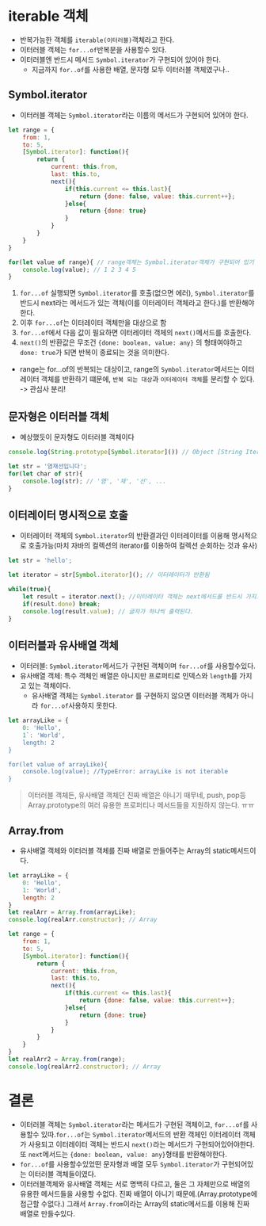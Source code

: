 # iterable 객체
- 반복가능한 객체를 `iterable(이터러블)`객체라고 한다.
- 이터러블 객체는 `for...of`반복문을 사용할수 있다.
- 이터러블엔 반드시 메서드 `Symbol.iterator`가 구현되어 있어야 한다.
    - 지금까지 `for..of`를 사용한 배열, 문자형 모두 이터러블 객체였구나..

## Symbol.iterator
- 이터러블 객체는 `Symbol.iterator`라는 이름의 메서드가 구현되어 있어야 한다.
```javascript
let range = {
    from: 1,
    to: 5,
    [Symbol.iterator]: function(){
        return {
            current: this.from,
            last: this.to,
            next(){
                if(this.current <= this.last){
                    return {done: false, value: this.current++};
                }else{
                    return {done: true}
                }
            }
        }
    }
}

for(let value of range){ // range객체는 Symbol.iterator객체가 구현되어 있기 때문에 for...of를 상용할수 있다.(range: 이터러블 객체이다.)
    console.log(value); // 1 2 3 4 5
}
```

1. `for...of` 실행되면 `Symbol.iterator`를 호출(없으면 에러), `Symbol.iterator`를 반드시 next라는 메서드가 있는 객체(이를 이터레이터 객체라고 한다.)를 반환해야한다.
2. 이후 `for...of`는 이터레이터 객체만을 대상으로 함
3. `for...of`에서 다음 값이 필요하면 이터레이터 객체의 `next()`메서드를 호출한다.
4. `next()`의 반환값은 무조건 `{done: boolean, value: any}` 의 형태여야하고 `done: true`가 되면 반복이 종료되는 것을 의미한다.

- range는 for...of의 반복되는 대상이고, range의 `Symbol.iterator`메서드는 이터레이터 객체를 반환하기 떄문에, `반복 되는 대상`과 `이터레이터 객체`를 분리할 수 있다. -> 관심사 분리!

## 문자형은 이터러블 객체
- 예상했듯이 문자형도 이터러블 객체이다

```javascript
console.log(String.prototype[Symbol.iterator]()) // Object [String Iterator]{}

let str = '염재선입니다';
for(let char of str){
    console.log(str); // '염', '재', '선', ...
}
```

## 이터레이터 명시적으로 호출
- 이터레이터 객체의 `Symbol.iterator`의 반환결과인 이터레이터를 이용해 명시적으로 호출가능(마치 자바의 컬렉션의 iterator를 이용하여 컬렉션 순회하는 것과 유사)

```javascript
let str = 'hello';

let iterator = str[Symbol.iterator](); // 이터레이터가 반환됨

while(true){
    let result = iterator.next(); //이터레이터 객체는 next메서드를 반드시 가지고 있다.
    if(result.done) break;
    console.log(result.value); // 글자가 하나씩 출력된다.
}
```

## 이터러블과 유사배열 객체
- 이터러블: `Symbol.iterator`메서드가 구현된 객체이며 `for...of`를 사용할수있다.
- 유사배열 객체: 특수 객체인 배열은 아니지만 프로퍼티로 인덱스와 `length`를 가지고 있는 객체이다.
    - 유사배열 객체는 `Symbol.iterator` 를 구현하지 않으면 이터러블 객체가 아니라 `for...of`사용하지 못한다.

```javascript
let arrayLike = {
    0: 'Hello',
    1`: 'World',
    length: 2
}

for(let value of arrayLike){
    console.log(value); //TypeError: arrayLike is not iterable
}
```

> 이터러블 객체든, 유사배열 객체던 진짜 배열은 아니기 때무네, push, pop등 Array.prototype의 여러 유용한 프로퍼티나 메서드들을 지원하지 않는다. ㅠㅠ 

## Array.from
- 유사배열 객체와 이터러블 객체를 진짜 배열로 만들어주는 Array의 static메서드이다.
```javascript
let arrayLike = {
    0: 'Hello',
    1: 'World',
    length: 2
}
let realArr = Array.from(arrayLike);
console.log(realArr.constructor); // Array

let range = {
    from: 1,
    to: 5,
    [Symbol.iterator]: function(){
        return {
            current: this.from,
            last: this.to,
            next(){
                if(this.current <= this.last){
                    return {done: false, value: this.current++};
                }else{
                    return {done: true}
                }
            }
        }
    }
}
let realArr2 = Array.from(range);
console.log(realArr2.constructor); // Array
```

# 결론
- 이터러블 객체는 `Symbol.iterator`라는 메서드가 구현된 객체이고, `for...of`를 사용할수 있따.`for...of`는 `Symbol.iterator`메서드의 반환 객체인 이터레이터 객체가 사용되고 이터레이터 객체는 반드시 `next()`라는 메서드가 구현되어있어야한다. 또 `next`메서드는 `{done: boolean, value: any}`형태를 반환해야한다.
- `for...of`를 사용할수있었떤 문자형과 배열 모두 `Symbol.iterator`가 구현되어있는 이터러블 객체들이였다.
- 이터러블객체와 유사배열 객체는 서로 명백히 다르고, 둘은 그 자체만으로 배열의 유용한 메서드들을 사용할 수없다. 진짜 배열이 아니기 때문에.(Array.prototype에 접근할 수없다.) 그래서 `Array.from`이라는 Array의 static메서드를 이용해 진짜 배열로 만들수있다.